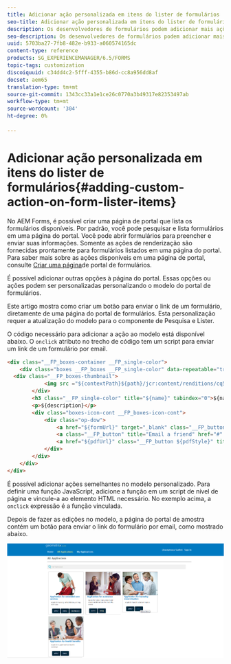 ```yaml
---
title: Adicionar ação personalizada em itens do lister de formulários
seo-title: Adicionar ação personalizada em itens do lister de formulários
description: Os desenvolvedores de formulários podem adicionar mais ações à listagem de formulários na página do portal de formulários. Por padrão, a lista de formulários permite acessar o formulário, preenchê-lo e enviá-lo.
seo-description: Os desenvolvedores de formulários podem adicionar mais ações à listagem de formulários na página do portal de formulários. Por padrão, a lista de formulários permite acessar o formulário, preenchê-lo e enviá-lo.
uuid: 5703ba27-7fb8-482e-b933-a060574165dc
content-type: reference
products: SG_EXPERIENCEMANAGER/6.5/FORMS
topic-tags: customization
discoiquuid: c34dd4c2-5fff-4355-b86d-cc8a956dd8af
docset: aem65
translation-type: tm+mt
source-git-commit: 1343cc33a1e1ce26c0770a3b49317e82353497ab
workflow-type: tm+mt
source-wordcount: '304'
ht-degree: 0%

---
```



# Adicionar ação personalizada em itens do lister de formulários{#adding-custom-action-on-form-lister-items}

No AEM Forms, é possível criar uma página de portal que lista os formulários disponíveis. Por padrão, você pode pesquisar e lista formulários em uma página do portal. Você pode abrir formulários para preencher e enviar suas informações. Somente as ações de renderização são fornecidas prontamente para formulários listados em uma página do portal. Para saber mais sobre as ações disponíveis em uma página de portal, consulte [Criar uma página](../../forms/using/creating-form-portal-page.md)de portal de formulários.

É possível adicionar outras opções à página do portal. Essas opções ou ações podem ser personalizadas personalizando o modelo do portal de formulários.

Este artigo mostra como criar um botão para enviar o link de um formulário, diretamente de uma página do portal de formulários. Esta personalização requer a atualização do modelo para o componente de Pesquisa e Lister.

O código necessário para adicionar a ação ao modelo está disponível abaixo. O `onclick` atributo no trecho de código tem um script para enviar um link de um formulário por email.

```html
<div class="__FP_boxes-container __FP_single-color">
    <div class="boxes __FP_boxes __FP_single-color" data-repeatable="true">
  <div class="__FP_boxes-thumbnail">
            <img src ="${contextPath}${path}/jcr:content/renditions/cq5dam.thumbnail.319.319.png">
        </div>
        <h3 class="__FP_single-color" title="${name}" tabindex="0">${name}</h3>
        <p>${description}</p>
        <div class="boxes-icon-cont __FP_boxes-icon-cont">
            <div class="op-dow">
                <a href="${formUrl}" target="_blank" class="__FP_button ${htmlStyle}" title="${config-htmlLinkText}">Apply</a>
                <a class="__FP_button" title="Email a friend" href="#" onclick="javascript:window.location=&apos;mailto:?subject=Interesting information&body=I thought you might find {name} form helpful :  &apos;+window.location.protocol+window.location.host+&apos;${formUrl}&apos; ;">Email</a>
                <a href="${pdfUrl}" class="__FP_button ${pdfStyle}" title="${config-pdfLinkText}">Download</a>
            </div>
        </div>
    </div>
</div>
```

É possível adicionar ações semelhantes no modelo personalizado. Para definir uma função JavaScript, adicione a função em um script de nível de página e vincule-a ao elemento HTML necessário. No exemplo acima, a `onclick` expressão é a função vinculada.

Depois de fazer as edições no modelo, a página do portal de amostra contém um botão para enviar o link do formulário por email, como mostrado abaixo.

![email](assets/email.png)


